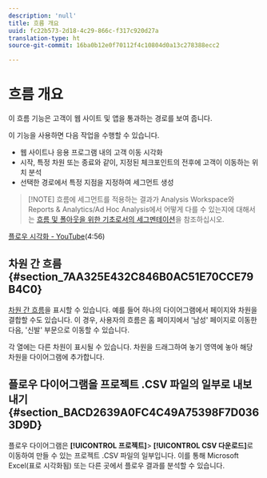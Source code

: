 ```yaml
---
description: 'null'
title: 흐름 개요
uuid: fc22b573-2d18-4c29-866c-f317c920d27a
translation-type: ht
source-git-commit: 16ba0b12e0f70112f4c10804d0a13c278388ecc2

---
```



# 흐름 개요

이 흐름 기능은 고객이 웹 사이트 및 앱을 통과하는 경로를 보여 줍니다.

이 기능을 사용하면 다음 작업을 수행할 수 있습니다.

* 웹 사이트나 응용 프로그램 내의 고객 이동 시각화
* 시작, 특정 차원 또는 종료와 같이, 지정된 체크포인트의 전후에 고객이 이동하는 위치 분석 
* 선택한 경로에서 특정 지점을 지정하여 세그먼트 생성 

> [!NOTE] 흐름에 세그먼트를 적용하는 결과가 Analysis Workspace와 Reports &amp; Analytics/Ad Hoc Analysis에서 어떻게 다를 수 있는지에 대해서는 [흐름 및 폴아웃을 위한 기초로서의 세그멘테이션](/help/analyze/analysis-workspace/visualizations/fallout/fallout-flow.md)을 참조하십시오.

[플로우 시각화 - YouTube](https://www.youtube.com/watch?v=3R1HTM7y_RM&amp;index=55&amp;list=PL2tCx83mn7GuNnQdYGOtlyCu0V5mEZ8sS)(4:56)

## 차원 간 흐름 {#section_7AA325E432C846B0AC51E70CCE79B4C0}

[차원 간 흐름](/help/analyze/analysis-workspace/visualizations/c-flow/multi-dimensional-flow.md)을 표시할 수 있습니다. 예를 들어 하나의 다이어그램에서 페이지와 차원을 결합할 수도 있습니다. 이 경우, 사용자의 흐름은 홈 페이지에서 &#39;남성&#39; 페이지로 이동한 다음, &#39;신발&#39; 부문으로 이동할 수 있습니다. 

각 열에는 다른 차원이 표시될 수 있습니다. 차원을 드래그하여 놓기 영역에 놓아 해당 차원을 다이어그램에 추가합니다. 

## 플로우 다이어그램을 프로젝트 .CSV 파일의 일부로 내보내기 {#section_BACD2639A0FC4C49A75398F7D0363D9D}

플로우 다이어그램은 **[!UICONTROL 프로젝트]**> **[!UICONTROL CSV 다운로드]**&#x200B;로 이동하여 만들 수 있는 프로젝트 .CSV 파일의 일부입니다. 이를 통해 Microsoft Excel(표로 시각화됨) 또는 다른 곳에서 플로우 결과를 분석할 수 있습니다.
